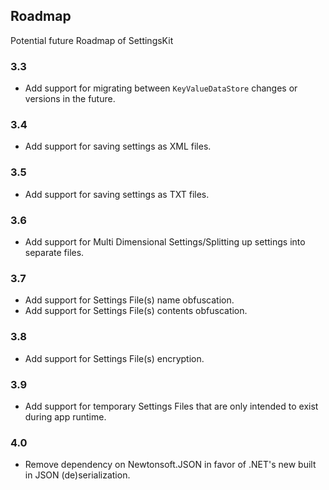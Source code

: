 ## Roadmap
Potential future Roadmap of SettingsKit

### 3.3
* Add support for migrating between ``KeyValueDataStore`` changes or versions in the future.

### 3.4
* Add support for saving settings as XML files.

### 3.5
* Add support for saving settings as TXT files.

### 3.6
* Add support for Multi Dimensional Settings/Splitting up settings into separate files.

### 3.7
* Add support for Settings File(s) name obfuscation.
* Add support for Settings File(s) contents obfuscation.

### 3.8
* Add support for Settings File(s) encryption.

### 3.9
* Add support for temporary Settings Files that are only intended to exist during app runtime.

### 4.0
* Remove dependency on Newtonsoft.JSON in favor of .NET's new built in JSON (de)serialization.

